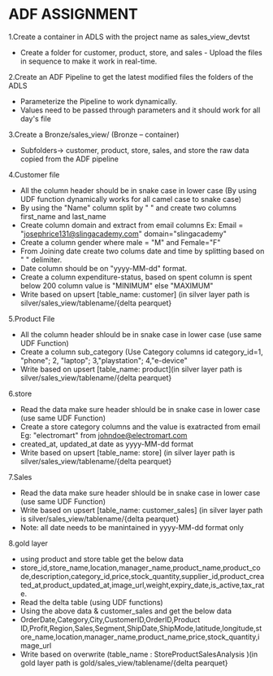 # ADF ASSIGNMENT

1.Create a container in ADLS with the project name as sales_view_devtst
* Create a folder for customer, product, store, and sales - Upload the files in sequence to make it work in real-time.

2.Create an ADF Pipeline to get the latest modified files the folders of the ADLS 
* Parameterize the Pipeline to work dynamically.
* Values need to be passed through parameters and it should work for all day's file

3.Create a Bronze/sales_view/  (Bronze – container)
* Subfolders->  customer, product, store, sales, and store the raw data copied from the ADF pipeline

4.Customer file
* All the column header should be in snake case in lower case (By using UDF function dynamically works for all camel case to snake case)
* By using the "Name" column split by " " and create two columns first_name and last_name
* Create column domain and extract from email columns Ex: Email = "josephrice131@slingacademy.com" domain="slingacademy"
* Create a column gender where male = "M" and Female="F"
* From Joining date create two colums date and time by splitting based on " " delimiter.
* Date column should be on "yyyy-MM-dd" format.
* Create a column expenditure-status, based on spent column is spent below 200 column value is "MINIMUM" else "MAXIMUM"
* Write based on upsert [table_name: customer] (in silver layer path is silver/sales_view/tablename/{delta pearquet}

5.Product File
* All the column header shlould be in snake case in lower case (use same UDF Function)
* Create a column sub_category (Use Category columns id category_id=1, "phone"; 2, "laptop"; 3,"playstation"; 4,"e-device"
* Write based on upsert [table_name: product](in silver layer path is silver/sales_view/tablename/{delta pearquet}

6.store
* Read the data make sure header shlould be in snake case in lower case (use same UDF Function)
* Create a store category columns and the value is exatracted from email Eg: "electromart" from johndoe@electromart.com
* created_at, updated_at date as yyyy-MM-dd format
* Write based on upsert [table_name: store] (in silver layer path is silver/sales_view/tablename/{delta pearquet}

7.Sales
* Read the data make sure header shlould be in snake case in lower case (use same UDF Function)
* Write based on upsert [table_name: customer_sales] (in silver layer path is silver/sales_view/tablename/{delta pearquet}
* Note: all date needs to be manintained in yyyy-MM-dd format only

8.gold layer
* using product and store table get the below data
* store_id,store_name,location,manager_name,product_name,product_code,description,category_id,price,stock_quantity,supplier_id,product_created_at,product_updated_at,image_url,weight,expiry_date,is_active,tax_rate.
* Read the delta table (using UDF functions)
* Using the above data & customer_sales and get the below data
* OrderDate,Category,City,CustomerID,OrderID,Product ID,Profit,Region,Sales,Segment,ShipDate,ShipMode,latitude,longitude,store_name,location,manager_name,product_name,price,stock_quantity,image_url 
* Write based on overwrite (table_name : StoreProductSalesAnalysis )(in gold layer path is gold/sales_view/tablename/{delta pearquet}